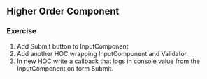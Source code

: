 ## Higher Order Component

### Exercise

1. Add Submit button to InputComponent
1. Add another HOC wrapping InputComponent and Validator.
1. In new HOC write a callback that logs in console value from the InputComponent on form Submit.